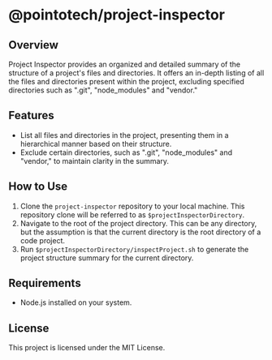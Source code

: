 # @pointotech/project-inspector

## Overview

Project Inspector provides an organized and detailed summary of the structure of a project's files and directories. It offers an in-depth listing of all the files and directories present within the project, excluding specified directories such as ".git", "node_modules" and "vendor."

## Features

- List all files and directories in the project, presenting them in a hierarchical manner based on their structure.
- Exclude certain directories, such as ".git", "node_modules" and "vendor," to maintain clarity in the summary.

## How to Use

1. Clone the `project-inspector` repository to your local machine. This
   repository clone will be referred to as `$projectInspectorDirectory`.
2. Navigate to the root of the project directory. This can be any directory,
   but the assumption is that the current directory is the root directory of a
   code project.
3. Run `$projectInspectorDirectory/inspectProject.sh` to generate the project
   structure summary for the current directory.

## Requirements

- Node.js installed on your system.

## License

This project is licensed under the MIT License.
